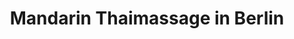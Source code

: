 ---
title: "Mandarin Thaimassage in Berlin"
url: /berlin/mandarin-thaimassage-in-berlin/
shop: Massage
---